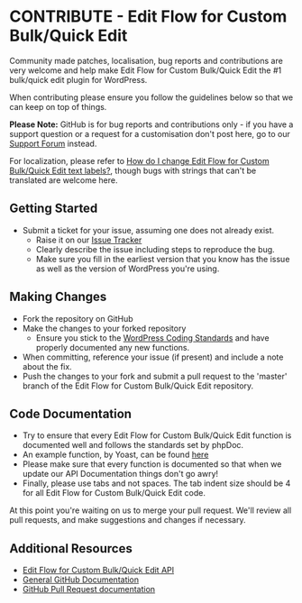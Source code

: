 # CONTRIBUTE - Edit Flow for Custom Bulk/Quick Edit

Community made patches, localisation, bug reports and contributions are very welcome and help make Edit Flow for Custom Bulk/Quick Edit the #1 bulk/quick edit plugin for WordPress.

When contributing please ensure you follow the guidelines below so that we can keep on top of things.

__Please Note:__ GitHub is for bug reports and contributions only - if you have a support question or a request for a customisation don't post here, go to our [Support Forum](http://wordpress.org/support/plugin/cbqe-edit-flow) instead.

For localization, please refer to [How do I change Edit Flow for Custom Bulk/Quick Edit text labels?](https://nodedesk.zendesk.com/hc/en-us/articles/202294892-How-do-I-change-Testimonials-Widget-text-labels-), though bugs with strings that can't be translated are welcome here.

## Getting Started

* Submit a ticket for your issue, assuming one does not already exist.
  * Raise it on our [Issue Tracker](https://github.com/michael-cannon/cbqe-edit-flow/issues)
  * Clearly describe the issue including steps to reproduce the bug.
  * Make sure you fill in the earliest version that you know has the issue as well as the version of WordPress you're using.

## Making Changes

* Fork the repository on GitHub
* Make the changes to your forked repository
  * Ensure you stick to the [WordPress Coding Standards](http://codex.wordpress.org/WordPress_Coding_Standards) and have properly documented any new functions.
* When committing, reference your issue (if present) and include a note about the fix.
* Push the changes to your fork and submit a pull request to the 'master' branch of the Edit Flow for Custom Bulk/Quick Edit repository.

## Code Documentation

* Try to ensure that every Edit Flow for Custom Bulk/Quick Edit function is documented well and follows the standards set by phpDoc.
* An example function, by Yoast, can be found [here](https://gist.github.com/jdevalk/5574677)
* Please make sure that every function is documented so that when we update our API Documentation things don't go awry!
* Finally, please use tabs and not spaces. The tab indent size should be 4 for all Edit Flow for Custom Bulk/Quick Edit code.

At this point you're waiting on us to merge your pull request. We'll review all pull requests, and make suggestions and changes if necessary.

## Additional Resources
* [Edit Flow for Custom Bulk/Quick Edit API](https://github.com/michael-cannon/cbqe-edit-flow/blob/master/API.md)
* [General GitHub Documentation](http://help.github.com/)
* [GitHub Pull Request documentation](http://help.github.com/send-pull-requests/)
